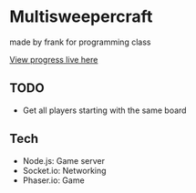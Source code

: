 # Multisweepercraft

made by frank for programming class

[View progress live here](http://98.221.72.60:80/Multisweepercraft)



## TODO
* Get all players starting with the same board

## Tech
* Node.js: Game server
* Socket.io: Networking
* Phaser.io: Game

